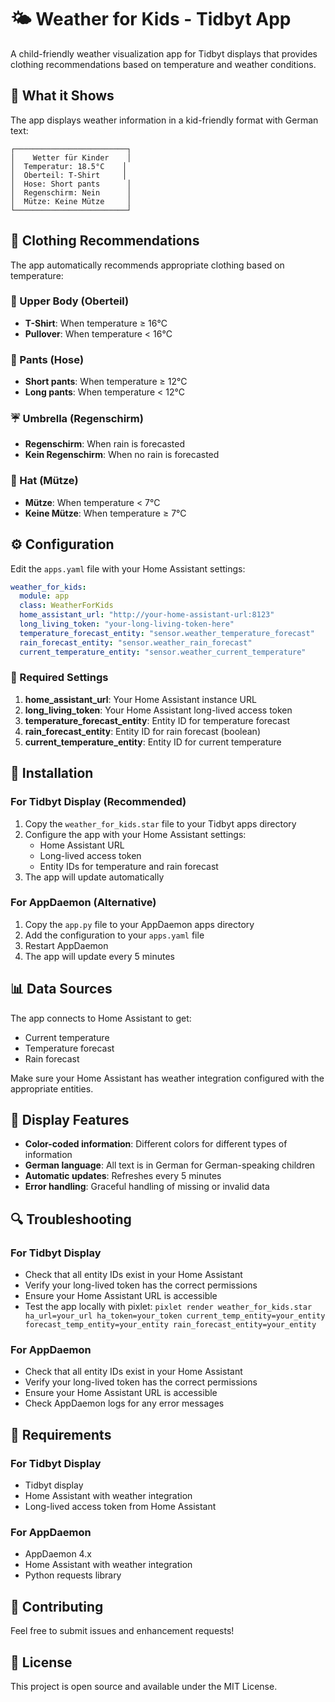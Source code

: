# 🌤️ Weather for Kids - Tidbyt App

A child-friendly weather visualization app for Tidbyt displays that provides clothing recommendations based on temperature and weather conditions.

## 📱 What it Shows

The app displays weather information in a kid-friendly format with German text:

```
┌─────────────────────────┐
│    Wetter für Kinder    │
│  Temperatur: 18.5°C    │
│  Oberteil: T-Shirt     │
│  Hose: Short pants      │
│  Regenschirm: Nein      │
│  Mütze: Keine Mütze     │
└─────────────────────────┘
```

## 🎯 Clothing Recommendations

The app automatically recommends appropriate clothing based on temperature:

### 👕 Upper Body (Oberteil)
- **T-Shirt**: When temperature ≥ 16°C
- **Pullover**: When temperature < 16°C

### 👖 Pants (Hose)
- **Short pants**: When temperature ≥ 12°C
- **Long pants**: When temperature < 12°C

### ☔ Umbrella (Regenschirm)
- **Regenschirm**: When rain is forecasted
- **Kein Regenschirm**: When no rain is forecasted

### 🧢 Hat (Mütze)
- **Mütze**: When temperature < 7°C
- **Keine Mütze**: When temperature ≥ 7°C

## ⚙️ Configuration

Edit the `apps.yaml` file with your Home Assistant settings:

```yaml
weather_for_kids:
  module: app
  class: WeatherForKids
  home_assistant_url: "http://your-home-assistant-url:8123"
  long_living_token: "your-long-living-token-here"
  temperature_forecast_entity: "sensor.weather_temperature_forecast"
  rain_forecast_entity: "sensor.weather_rain_forecast"
  current_temperature_entity: "sensor.weather_current_temperature"
```

### 🔧 Required Settings

1. **home_assistant_url**: Your Home Assistant instance URL
2. **long_living_token**: Your Home Assistant long-lived access token
3. **temperature_forecast_entity**: Entity ID for temperature forecast
4. **rain_forecast_entity**: Entity ID for rain forecast (boolean)
5. **current_temperature_entity**: Entity ID for current temperature

## 🚀 Installation

### For Tidbyt Display (Recommended)

1. Copy the `weather_for_kids.star` file to your Tidbyt apps directory
2. Configure the app with your Home Assistant settings:
   - Home Assistant URL
   - Long-lived access token
   - Entity IDs for temperature and rain forecast
3. The app will update automatically

### For AppDaemon (Alternative)

1. Copy the `app.py` file to your AppDaemon apps directory
2. Add the configuration to your `apps.yaml` file
3. Restart AppDaemon
4. The app will update every 5 minutes

## 📊 Data Sources

The app connects to Home Assistant to get:
- Current temperature
- Temperature forecast
- Rain forecast

Make sure your Home Assistant has weather integration configured with the appropriate entities.

## 🎨 Display Features

- **Color-coded information**: Different colors for different types of information
- **German language**: All text is in German for German-speaking children
- **Automatic updates**: Refreshes every 5 minutes
- **Error handling**: Graceful handling of missing or invalid data

## 🔍 Troubleshooting

### For Tidbyt Display
- Check that all entity IDs exist in your Home Assistant
- Verify your long-lived token has the correct permissions
- Ensure your Home Assistant URL is accessible
- Test the app locally with pixlet: `pixlet render weather_for_kids.star ha_url=your_url ha_token=your_token current_temp_entity=your_entity forecast_temp_entity=your_entity rain_forecast_entity=your_entity`

### For AppDaemon
- Check that all entity IDs exist in your Home Assistant
- Verify your long-lived token has the correct permissions
- Ensure your Home Assistant URL is accessible
- Check AppDaemon logs for any error messages

## 📝 Requirements

### For Tidbyt Display
- Tidbyt display
- Home Assistant with weather integration
- Long-lived access token from Home Assistant

### For AppDaemon
- AppDaemon 4.x
- Home Assistant with weather integration
- Python requests library

## 🤝 Contributing

Feel free to submit issues and enhancement requests!

## 📄 License

This project is open source and available under the MIT License.
